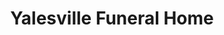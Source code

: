 ---
title: "Yalesville Funeral Home"
url: /wallingford/yalesville-funeral-home/
shop: funeral directors
---